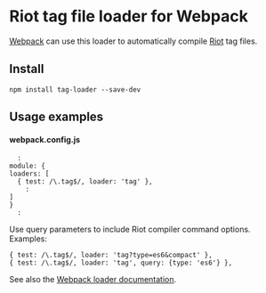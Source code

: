 # Riot tag file loader for Webpack

[Webpack](http://webpack.github.io/) can use this loader to automatically compile [Riot](https://muut.com/riotjs/) tag files.


## Install

    npm install tag-loader --save-dev


## Usage examples

#### webpack.config.js
```
  :
module: {
loaders: [
  { test: /\.tag$/, loader: 'tag' },
    :
]
}
  :
```

Use query parameters to include Riot compiler command options. Examples:

    { test: /\.tag$/, loader: 'tag?type=es6&compact' },
    { test: /\.tag$/, loader: 'tag', query: {type: 'es6'} },

See also the [Webpack loader documentation](http://webpack.github.io/docs/using-loaders.html).
